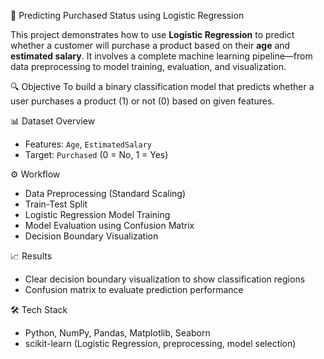 
🧮 Predicting Purchased Status using Logistic Regression

This project demonstrates how to use **Logistic Regression** to predict whether a customer will purchase a product based on their **age** and **estimated salary**. It involves a complete machine learning pipeline—from data preprocessing to model training, evaluation, and visualization.


 🔍 Objective
To build a binary classification model that predicts whether a user purchases a product (1) or not (0) based on given features.

📊 Dataset Overview
* Features: `Age`, `EstimatedSalary`
* Target: `Purchased` (0 = No, 1 = Yes)

⚙️ Workflow
* Data Preprocessing (Standard Scaling)
* Train-Test Split
* Logistic Regression Model Training
* Model Evaluation using Confusion Matrix
* Decision Boundary Visualization

📈 Results
* Clear decision boundary visualization to show classification regions
* Confusion matrix to evaluate prediction performance

🛠️ Tech Stack
* Python, NumPy, Pandas, Matplotlib, Seaborn
* scikit-learn (Logistic Regression, preprocessing, model selection)


